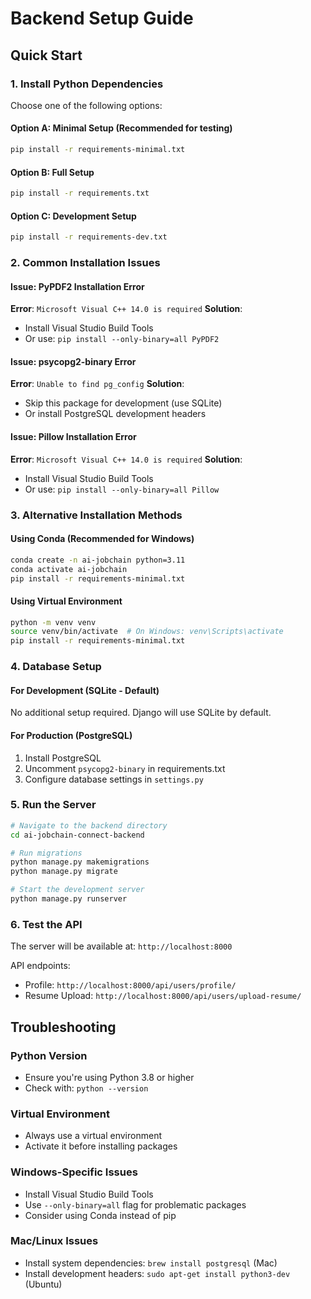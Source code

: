 # Backend Setup Guide

## Quick Start

### 1. Install Python Dependencies

Choose one of the following options:

#### Option A: Minimal Setup (Recommended for testing)
```bash
pip install -r requirements-minimal.txt
```

#### Option B: Full Setup
```bash
pip install -r requirements.txt
```

#### Option C: Development Setup
```bash
pip install -r requirements-dev.txt
```

### 2. Common Installation Issues

#### Issue: PyPDF2 Installation Error
**Error**: `Microsoft Visual C++ 14.0 is required`
**Solution**: 
- Install Visual Studio Build Tools
- Or use: `pip install --only-binary=all PyPDF2`

#### Issue: psycopg2-binary Error
**Error**: `Unable to find pg_config`
**Solution**: 
- Skip this package for development (use SQLite)
- Or install PostgreSQL development headers

#### Issue: Pillow Installation Error
**Error**: `Microsoft Visual C++ 14.0 is required`
**Solution**:
- Install Visual Studio Build Tools
- Or use: `pip install --only-binary=all Pillow`

### 3. Alternative Installation Methods

#### Using Conda (Recommended for Windows)
```bash
conda create -n ai-jobchain python=3.11
conda activate ai-jobchain
pip install -r requirements-minimal.txt
```

#### Using Virtual Environment
```bash
python -m venv venv
source venv/bin/activate  # On Windows: venv\Scripts\activate
pip install -r requirements-minimal.txt
```

### 4. Database Setup

#### For Development (SQLite - Default)
No additional setup required. Django will use SQLite by default.

#### For Production (PostgreSQL)
1. Install PostgreSQL
2. Uncomment `psycopg2-binary` in requirements.txt
3. Configure database settings in `settings.py`

### 5. Run the Server

```bash
# Navigate to the backend directory
cd ai-jobchain-connect-backend

# Run migrations
python manage.py makemigrations
python manage.py migrate

# Start the development server
python manage.py runserver
```

### 6. Test the API

The server will be available at: `http://localhost:8000`

API endpoints:
- Profile: `http://localhost:8000/api/users/profile/`
- Resume Upload: `http://localhost:8000/api/users/upload-resume/`

## Troubleshooting

### Python Version
- Ensure you're using Python 3.8 or higher
- Check with: `python --version`

### Virtual Environment
- Always use a virtual environment
- Activate it before installing packages

### Windows-Specific Issues
- Install Visual Studio Build Tools
- Use `--only-binary=all` flag for problematic packages
- Consider using Conda instead of pip

### Mac/Linux Issues
- Install system dependencies: `brew install postgresql` (Mac)
- Install development headers: `sudo apt-get install python3-dev` (Ubuntu)
